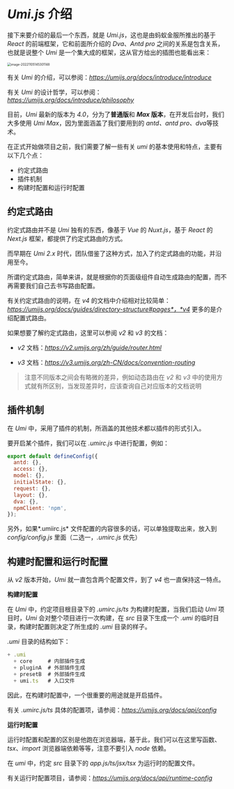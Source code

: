 # *Umi.js* 介绍

接下来要介绍的最后一个东西，就是 *Umi.js*，这也是由蚂蚁金服所推出的基于 *React* 的前端框架，它和前面所介绍的 *Dva*、*Antd pro* 之间的关系是包含关系，也就是说整个 *Umi* 是一个集大成的框架，这从官方给出的插图也能看出来：

<img src="https://xiejie-typora.oss-cn-chengdu.aliyuncs.com/2022-11-05-065301.png" alt="image-20221105145301148" style="zoom:50%;" />

有关 *Umi* 的介绍，可以参阅：*https://umijs.org/docs/introduce/introduce*

有关 *Umi* 的设计哲学，可以参阅：*https://umijs.org/docs/introduce/philosophy*



目前，*Umi* 最新的版本为 *4.0*，分为了**普通版**和 ***Max* 版本**，在开发后台时，我们大多使用 *Umi Max*，因为里面涵盖了我们要用到的 *antd、antd pro、dva*等技术。

在正式开始做项目之前，我们需要了解一些有关 *umi* 的基本使用和特点，主要有以下几个点：

- 约定式路由
- 插件机制
- 构建时配置和运行时配置



## 约定式路由

约定式路由并不是 *Umi* 独有的东西，像基于 *Vue* 的 *Nuxt.js*，基于 *React* 的 *Next.js* 框架，都提供了约定式路由的方式。

而早期在 *Umi 2.x* 时代，团队借鉴了这种方式，加入了约定式路由的功能，并沿用至今。

所谓约定式路由，简单来讲，就是根据你的页面级组件自动生成路由的配置，而不再需要我们自己去书写路由配置。

有关约定式路由的说明，在 *v4* 的文档中介绍相对比较简单：*https://umijs.org/docs/guides/directory-structure#pages*，*v4* 更多的是介绍配置式路由。

如果想要了解约定式路由，这里可以参阅 *v2* 和 *v3* 的文档：

- *v2* 文档：*https://v2.umijs.org/zh/guide/router.html*

- *v3* 文档：*https://v3.umijs.org/zh-CN/docs/convention-routing*

> 注意不同版本之间会有略微的差异，例如动态路由在 *v2* 和 *v3* 中的使用方式就有所区别，当发现差异时，应该查询自己对应版本的文档说明



## 插件机制

在 *Umi* 中，采用了插件的机制，所涵盖的其他技术都以插件的形式引入。

要开启某个插件，我们可以在 *.umirc.js* 中进行配置，例如：

```js
export default defineConfig({
  antd: {},
  access: {},
  model: {},
  initialState: {},
  request: {},
  layout: {},
  dva: {},
  npmClient: 'npm',
});
```

另外，如果*.umiirc.js* 文件配置的内容很多的话，可以单独提取出来，放入到 *config/config.js* 里面（二选一，*.umirc.js* 优先）



## 构建时配置和运行时配置

从 *v2* 版本开始，*Umi* 就一直包含两个配置文件，到了 *v4* 也一直保持这一特点。

**构建时配置**

在 *Umi* 中，约定项目根目录下的 *.umirc.js/ts* 为构建时配置，当我们启动 *Umi* 项目时，*Umi* 会对整个项目进行一次构建，在 *src* 目录下生成一个 *.umi* 的临时目录，构建时配置则决定了所生成的 *.umi* 目录的样子。

*.umi* 目录的结构如下：

```js
+ .umi
  + core     # 内部插件生成
  + pluginA  # 外部插件生成
  + presetB  # 外部插件生成
  + umi.ts   # 入口文件
```

因此，在构建时配置中，一个很重要的用途就是开启插件。

有关 *.umirc.js/ts* 具体的配置项，请参阅：*https://umijs.org/docs/api/config*



**运行时配置**

运行时配置和配置的区别是他跑在浏览器端，基于此，我们可以在这里写函数、*tsx*、*import* 浏览器端依赖等等，注意不要引入 *node* 依赖。

在 *umi* 中，约定 *src* 目录下的 *app.js/ts/jsx/tsx* 为运行时的配置文件。

有关运行时配置项目，请参阅：*https://umijs.org/docs/api/runtime-config*




